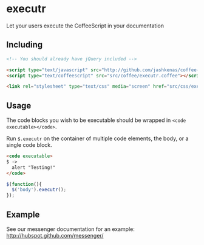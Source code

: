 executr
=======

Let your users execute the CoffeeScript in your documentation

Including
--------

````html
<!-- You should already have jQuery included -->

<script type="text/javascript" src="http://github.com/jashkenas/coffee-script/raw/master/extras/coffee-script.js"></script>
<script type="text/coffeescript" src="src/coffee/executr.coffee"></script>

<link rel="stylesheet" type="text/css" media="screen" href="src/css/executr.css">
````

Usage
-----

The code blocks you wish to be executable should be wrapped in `<code executable></code>`.

Run `$.executr` on the container of multiple code elements, the body, or a single code block.

````html
<code executable>
$ ->
  alert "Testing!"
</code>
````

````javascript
$(function(){
  $('body').executr();
});
````

Example
------

See our messenger documentation for an example: http://hubspot.github.com/messenger/
